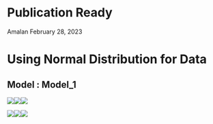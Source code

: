 Publication Ready
================
Amalan
February 28, 2023

# Using Normal Distribution for Data

## Model : Model_1

![](C:/Work/PhD/Simulation/RS_vs_OS_vs_MROS/Logistic_Regression/Two_Variable/Normal_Distribution/Publication_Ready/Model_1/Publication_Ready_files/figure-gfm/Identical%20r0%20Plots-1.png)<!-- -->![](C:/Work/PhD/Simulation/RS_vs_OS_vs_MROS/Logistic_Regression/Two_Variable/Normal_Distribution/Publication_Ready/Model_1/Publication_Ready_files/figure-gfm/Identical%20r0%20Plots-2.png)<!-- -->![](C:/Work/PhD/Simulation/RS_vs_OS_vs_MROS/Logistic_Regression/Two_Variable/Normal_Distribution/Publication_Ready/Model_1/Publication_Ready_files/figure-gfm/Identical%20r0%20Plots-3.png)<!-- -->

![](C:/Work/PhD/Simulation/RS_vs_OS_vs_MROS/Logistic_Regression/Two_Variable/Normal_Distribution/Publication_Ready/Model_1/Publication_Ready_files/figure-gfm/All%20Plots-1.png)<!-- -->![](C:/Work/PhD/Simulation/RS_vs_OS_vs_MROS/Logistic_Regression/Two_Variable/Normal_Distribution/Publication_Ready/Model_1/Publication_Ready_files/figure-gfm/All%20Plots-2.png)<!-- -->![](C:/Work/PhD/Simulation/RS_vs_OS_vs_MROS/Logistic_Regression/Two_Variable/Normal_Distribution/Publication_Ready/Model_1/Publication_Ready_files/figure-gfm/All%20Plots-3.png)<!-- -->
